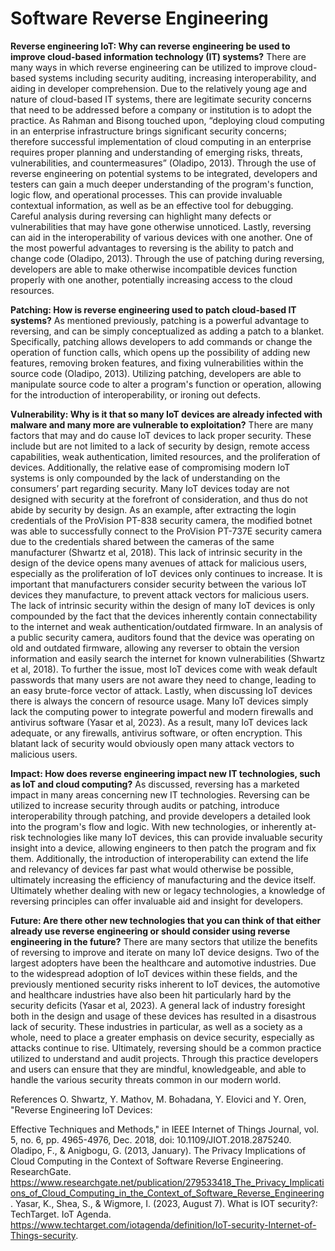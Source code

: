 # Software Reverse Engineering

<b>Reverse engineering IoT: Why can reverse engineering be used to improve cloud-based information technology (IT) systems?</b>
	There are many ways in which reverse engineering can be utilized to improve cloud-based systems including security auditing, increasing interoperability, and aiding in developer comprehension. Due to the relatively young age and nature of cloud-based IT systems, there are legitimate security concerns that need to be addressed before a company or institution is to adopt the practice. As Rahman and Bisong touched upon, “deploying cloud computing in an enterprise infrastructure brings significant security concerns; therefore successful implementation of cloud computing in an enterprise requires proper planning and understanding of emerging risks, threats, vulnerabilities, and countermeasures” (Oladipo, 2013). Through the use of reverse engineering on potential systems to be integrated, developers and testers can gain a much deeper understanding of the program's function, logic flow, and operational processes. This can provide invaluable contextual information, as well as be an effective tool for debugging. Careful analysis during reversing can highlight many defects or vulnerabilities that may have gone otherwise unnoticed. Lastly, reversing can aid in the interoperability of various devices with one another. One of the most powerful advantages to reversing is the ability to patch and change code (Oladipo, 2013). Through the use of patching during reversing, developers are able to make otherwise incompatible devices function properly with one another, potentially increasing access to the cloud resources. 
 
<b>Patching: How is reverse engineering used to patch cloud-based IT systems?</b>
	As mentioned previously, patching is a powerful advantage to reversing, and can be simply conceptualized as adding a patch to a blanket. Specifically, patching allows developers to add commands or change the operation of function calls, which opens up the possibility of adding new features, removing broken features, and fixing vulnerabilities within the source code (Oladipo, 2013). Utilizing patching, developers are able to manipulate source code to alter a program's function or operation, allowing for the introduction of interoperability, or ironing out defects. 

<b>Vulnerability: Why is it that so many IoT devices are already infected with malware and many more are vulnerable to exploitation?</b>
	There are many factors that may and do cause IoT devices to lack proper security. These include but are not limited to a lack of security by design, remote access capabilities, weak authentication, limited resources, and the proliferation of devices. Additionally, the relative ease of compromising modern IoT systems is only compounded by the lack of understanding on the consumers’ part regarding security. 
	Many IoT devices today are not designed with security at the forefront of consideration, and thus do not abide by security by design. As an example, after extracting the login credentials of the ProVision PT-838 security camera, the modified botnet was able to successfully connect to the ProVision PT-737E security camera due to the credentials shared between the cameras of the same manufacturer (Shwartz et al, 2018). This lack of intrinsic security in the design of the device opens many avenues of attack for malicious users, especially as the proliferation of IoT devices only continues to increase. It is important that manufacturers consider security between the various IoT devices they manufacture, to prevent attack vectors for malicious users. 
	The lack of intrinsic security within the design of many IoT devices is only compounded by the fact that the devices inherently contain connectability to the internet and weak authentication/outdated firmware. In an analysis of a public security camera, auditors found that the device was operating on old and outdated firmware, allowing any reverser to obtain the version information and easily search the internet for known vulnerabilities (Shwartz et al, 2018). To further the issue, most IoT devices come with weak default passwords that many users are not aware they need to change, leading to an easy brute-force vector of attack. 
	Lastly, when discussing IoT devices there is always the concern of resource usage. Many IoT devices simply lack the computing power to integrate powerful and modern firewalls and antivirus software (Yasar et al, 2023). As a result, many IoT devices lack adequate, or any firewalls, antivirus software, or often encryption. This blatant lack of security would obviously open many attack vectors to malicious users. 

<b>Impact: How does reverse engineering impact new IT technologies, such as IoT and cloud computing?</b>
	As discussed, reversing has a marketed impact in many areas concerning new IT technologies. Reversing can be utilized to increase security through audits or patching, introduce interoperability through patching, and provide developers a detailed look into the program's flow and logic. With new technologies, or inherently at-risk technologies like many IoT devices, this can provide invaluable security insight into a device, allowing engineers to then patch the program and fix them. Additionally, the introduction of interoperability can extend the life and relevancy of devices far past what would otherwise be possible, ultimately increasing the efficiency of manufacturing and the device itself. Ultimately whether dealing with new or legacy technologies, a knowledge of reversing principles can offer invaluable aid and insight for developers. 

<b>Future: Are there other new technologies that you can think of that either already use reverse engineering or should consider using reverse engineering in the future?</b>
	There are many sectors that utilize the benefits of reversing to improve and iterate on many IoT device designs. Two of the largest adopters have been the healthcare and automotive industries. Due to the widespread adoption of IoT devices within these fields, and the previously mentioned security risks inherent to IoT devices, the automotive and healthcare industries have also been hit particularly hard by the security deficits (Yasar et al, 2023). A general lack of industry foresight both in the design and usage of these devices has resulted in a disastrous lack of security. These industries in particular, as well as a society as a whole, need to place a greater emphasis on device security, especially as attacks continue to rise. Ultimately, reversing should be a common practice utilized to understand and audit projects. Through this practice developers and users can ensure that they are mindful, knowledgeable, and able to handle the various security threats common in our modern world. 










References
O. Shwartz, Y. Mathov, M. Bohadana, Y. Elovici and Y. Oren, "Reverse Engineering IoT Devices: 

Effective Techniques and Methods," in IEEE Internet of Things Journal, vol. 5, no. 6, pp. 4965-4976, Dec. 2018, doi: 10.1109/JIOT.2018.2875240. 
Oladipo, F., & Anigbogu, G. (2013, January). The Privacy Implications of Cloud Computing in 
the Context of Software Reverse Engineering. ResearchGate. https://www.researchgate.net/publication/279533418_The_Privacy_Implications_of_Cloud_Computing_in_the_Context_of_Software_Reverse_Engineering. 
Yasar, K., Shea, S., & Wigmore, I. (2023, August 7). What is IOT security?: TechTarget. IoT 
Agenda. https://www.techtarget.com/iotagenda/definition/IoT-security-Internet-of-Things-security. 
